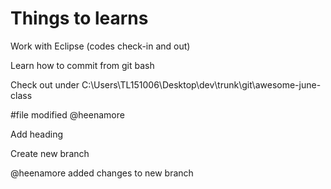 # Things to learns
Work with Eclipse (codes check-in and out)

Learn how to commit from git bash

Check out under C:\Users\TL151006\Desktop\dev\trunk\git\awesome-june-class

#file modified @heenamore

Add heading

Create new branch

@heenamore added changes to new branch
